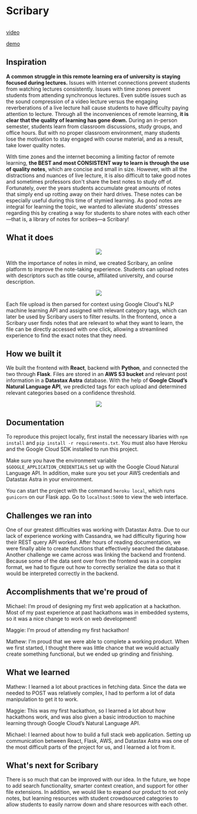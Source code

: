 # Scribary
<p align="center">  
  <img src="https://raw.githubusercontent.com/mathewjhan/hackumass2020/master/images/logo.png" alt="">
</p>

[video](https://www.youtube.com/watch?v=V3)

[demo](https://scribary.herokuapp.com/)

## Inspiration
**A common struggle in this remote learning era of university is staying focused during lectures.** Issues with internet connections prevent students from watching lectures consistently. Issues with time zones prevent students from attending synchronous lectures. Even subtle issues such as the sound compression of a video lecture versus the engaging reverberations of a live lecture hall cause students to have difficulty paying attention to lecture. Through all the inconveniences of remote learning, **it is clear that the quality of learning has gone down.** During an in-person semester, students learn from classroom discussions, study groups, and office hours. But with no proper classroom environment, many students lose the motivation to stay engaged with course material, and as a result, take lower quality notes.

With time zones and the internet becoming a limiting factor of remote learning, **the BEST and most CONSISTENT way to learn is through the use of quality notes**, which are concise and small in size. However, with all the distractions and nuances of live lecture, it is also difficult to take good notes and sometimes professors don't share the best notes to study off of. Fortunately, over the years students accumulate great amounts of notes that simply end up rotting away on their hard drives. These notes can be especially useful during this time of stymied learning. As good notes are integral for learning the topic, we wanted to alleviate students’ stresses regarding this by creating a way for students to share notes with each other—that is, a library of notes for scribes—a Scribary!


## What it does
<p align="center">  
  <img src="https://raw.githubusercontent.com/mathewjhan/hackumass2020/master/images/upload.png">
</p>

With the importance of notes in mind, we created Scribary, an online platform to improve the note-taking experience. Students can upload notes with descriptors such as title course, affiliated university, and course description. 

<p align="center">  
  <img src="https://raw.githubusercontent.com/mathewjhan/hackumass2020/master/images/notes.png">
</p>

Each file upload is then parsed for context using Google Cloud's NLP machine learning API and assigned with relevant category tags, which can later be used by Scribary users to filter results. In the frontend, once a Scribary user finds notes that are relevant to what they want to learn, the file can be directly accessed with one click, allowing a streamlined experience to find the exact notes that they need.

## How we built it
We built the frontend with **React**, backend with **Python**, and connected the two through **Flask**. Files are stored in an **AWS S3 bucket** and relevant post information in a **Datastax Astra** database. With the help of **Google Cloud’s Natural Language API**, we predicted tags for each upload and determined relevant categories based on a confidence threshold.

<p align="center">  
  <img src="https://raw.githubusercontent.com/mathewjhan/hackumass2020/master/images/scribary.png">
</p>

## Documentation
To reproduce this project locally, first install the necessary libaries with `npm install` and `pip install -r requirements.txt`. You must also have Heroku and the Google Cloud SDK installed to run this project.


Make sure you have the environment variable `$GOOGLE_APPLICATION_CREDENTIALS` set up with the Google Cloud Natural Language API. In addition, make sure you set your AWS credentials and Datastax Astra in your environment.


You can start the project with the command `heroku local`, which runs `gunicorn` on our Flask app. Go to `localhost:5000` to view the web interface.

## Challenges we ran into
One of our greatest difficulties was working with Datastax Astra. Due to our lack of experience working with Cassandra, we had difficulty figuring how their REST query API worked. After hours of reading documentation, we were finally able to create functions that effectively searched the database. Another challenge we came across was linking the backend and frontend. Because some of the data sent over from the frontend was in a complex format, we had to figure out how to correctly serialize the data so that it would be interpreted correctly in the backend.

## Accomplishments that we're proud of
Michael: I’m proud of designing my first web application at a hackathon. Most of my past experience at past hackathons was in embedded systems, so it was a nice change to work on web development! 


Maggie: I’m proud of attending my first hackathon!


Mathew: I'm proud that we were able to complete a working product. When we first started, I thought there was little chance that we would actually create something functional, but we ended up grinding and finishing.


## What we learned
Mathew: I learned a lot about practices in fetching data. Since the data we needed to POST was relatively complex, I had to perform a lot of data manipulation to get it to work.


Maggie: This was my first hackathon, so I learned a lot about how hackathons work, and was also given a basic introduction to machine learning through Google Cloud’s Natural Language API.


Michael: I learned about how to build a full stack web application. Setting up communication between React, Flask, AWS, and Datastax Astra was one of the most difficult parts of the project for us, and I learned a lot from it. 

## What's next for Scribary
There is so much that can be improved with our idea. In the future, we hope to add search functionality, smarter context creation, and support for other file extensions. In addition, we would like to expand our product to not only notes, but learning resources with student crowdsourced categories to allow students to easily narrow down and share resources with each other.



